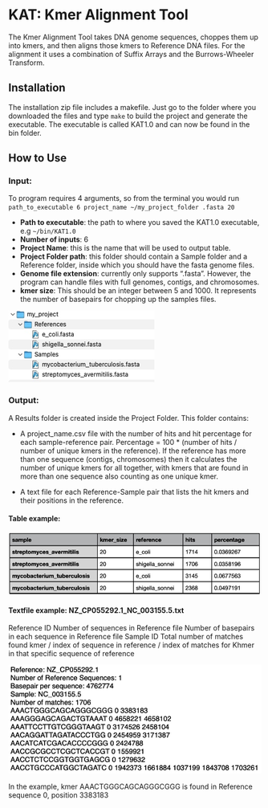 # KAT: Kmer Alignment Tool

The Kmer Alignment Tool takes DNA genome sequences, choppes them up into kmers, and then aligns those kmers to Reference DNA files. For the alignment it uses a combination of Suffix Arrays and the Burrows-Wheeler Transform.

## Installation

The installation zip file includes a makefile. Just go to the folder where you downloaded the files and type `make` to build the project and generate the executable. The executable is called KAT1.0 and can now be found in the bin folder. 

## How to Use

### Input:

To program requires 4 arguments, so from the terminal you would run `path_to_executable 6 project_name ~/my_project_folder .fasta 20`

- **Path to executable**: the path to where you saved the KAT1.0 executable, e.g `~/bin/KAT1.0`
- **Number of inputs**: 6
- **Project Name**: this is the name that will be used to output table.
- **Project Folder path**: this folder should contain a Sample folder and a Reference folder, inside which you should have the fasta genome files.
- **Genome file extension**: currently only supports “.fasta”. However, the program can handle files with full genomes, contigs, and chromosomes.
- **kmer size**: This should be an integer between 5 and 1000. It represents the number of basepairs for chopping up the samples files.

![Project folder structure](/images/folder_structure.jpg)

### Output:

A Results folder is created inside the Project Folder. This folder contains:

- A project_name.csv file with the number of hits and hit percentage for each sample-reference pair. Percentage = 100 * (number of hits / number of unique kmers in the reference). If the reference has more than one sequence (contigs, chromosomes) then it calculates the number of unique kmers for all together, with kmers that are found in more than one sequence also counting as one unique kmer.

- A text file for each Reference-Sample pair that lists the hit kmers and their positions in the reference.

#### Table example:

![Table example](/images/table_example.jpg)

#### Textfile example: NZ_CP055292.1_NC_003155.5.txt

Reference ID
Number of sequences in Reference file
Number of basepairs in each sequence in Reference file
Sample ID
Total number of matches
found kmer / index of sequence in reference / index of matches for Khmer in that specific sequence of reference

![Textfile examples: NZ_CP055292.1_NC_003155.5.txt](/images/textfile_example.jpg)

In the example, kmer AAACTGGGCAGCAGGGCGGG is found in Reference sequence 0, position 3383183


